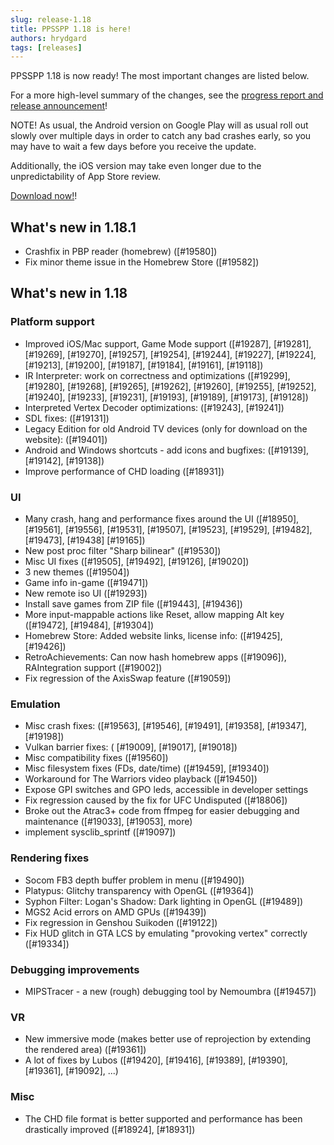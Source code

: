 ```yaml
---
slug: release-1.18
title: PPSSPP 1.18 is here!
authors: hrydgard
tags: [releases]
---
```


PPSSPP 1.18 is now ready! The most important changes are listed below.

For a more high-level summary of the changes, see the [progress report and release announcement](/blog/1-18-release-announcement)!

NOTE! As usual, the Android version on Google Play will as usual roll out slowly over multiple days in order to catch any bad crashes early, so you may have to wait a few days before you receive the update.

Additionally, the iOS version may take even longer due to the unpredictability of App Store review.

[Download now!](/download)!

## What's new in 1.18.1

- Crashfix in PBP reader (homebrew) ([#19580])
- Fix minor theme issue in the Homebrew Store ([#19582])

## What's new in 1.18

### Platform support

- Improved iOS/Mac support, Game Mode support ([#19287], [#19281], [#19269], [#19270], [#19257], [#19254], [#19244], [#19227], [#19224], [#19213], [#19200], [#19187], [#19184], [#19161], [#19118])
- IR Interpreter: work on correctness and optimizations ([#19299], [#19280], [#19268], [#19265], [#19262], [#19260], [#19255], [#19252], [#19240], [#19233], [#19231], [#19193], [#19189], [#19173], [#19128])
- Interpreted Vertex Decoder optimizations:  ([#19243], [#19241])
- SDL fixes: ([#19131])
- Legacy Edition for old Android TV devices (only for download on the website): ([#19401])
- Android and Windows shortcuts - add icons and bugfixes: ([#19139], [#19142], [#19138])
- Improve performance of CHD loading ([#18931])

### UI

- Many crash, hang and performance fixes around the UI ([#18950], [#19561], [#19556], [#19531], [#19507], [#19523], [#19529], [#19482], [#19473], [#19438] [#19165])
- New post proc filter "Sharp bilinear" ([#19530])
- Misc UI fixes ([#19505], [#19492], [#19126], [#19020])
- 3 new themes ([#19504])
- Game info in-game ([#19471])
- New remote iso UI ([#19293])
- Install save games from ZIP file ([#19443], [#19436])
- More input-mappable actions like Reset, allow mapping Alt key ([#19472], [#19484], [#19304])
- Homebrew Store: Added website links, license info: ([#19425], [#19426])
- RetroAchievements: Can now hash homebrew apps ([#19096]), RAIntegration support ([#19002])
- Fix regression of the AxisSwap feature ([#19059])

### Emulation

- Misc crash fixes: ([#19563], [#19546], [#19491], [#19358], [#19347], [#19198])
- Vulkan barrier fixes: ( [#19009], [#19017], [#19018])
- Misc compatibility fixes ([#19560])
- Misc filesystem fixes (FDs, date/time) ([#19459], [#19340])
- Workaround for The Warriors video playback ([#19450])
- Expose GPI switches and GPO leds, accessible in developer settings
- Fix regression caused by the fix for UFC Undisputed ([#18806])
- Broke out the Atrac3+ code from ffmpeg for easier debugging and maintenance ([#19033], [#19053], more)
- implement sysclib_sprintf ([#19097])

### Rendering fixes

- Socom FB3 depth buffer problem in menu ([#19490])
- Platypus: Glitchy transparency with OpenGL ([#19364])
- Syphon Filter: Logan's Shadow: Dark lighting in OpenGL ([#19489])
- MGS2 Acid errors on AMD GPUs ([#19439])
- Fix regression in Genshou Suikoden ([#19122])
- Fix HUD glitch in GTA LCS by emulating "provoking vertex" correctly ([#19334])

### Debugging improvements

- MIPSTracer - a new (rough) debugging tool by Nemoumbra ([#19457])

### VR

- New immersive mode (makes better use of reprojection by extending the rendered area) ([#19361])
- A lot of fixes by Lubos ([#19420], [#19416], [#19389], [#19390], [#19361], [#19092], ...)

### Misc

- The CHD file format is better supported and performance has been drastically improved ([#18924], [#18931])
